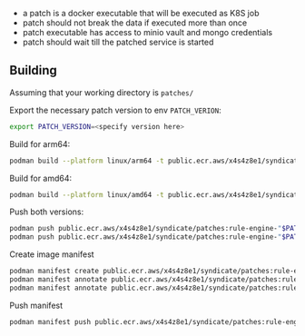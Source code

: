 

- a patch is a docker executable that will be executed as K8S job
- patch should not break the data if executed more than once
- patch executable has access to minio vault and mongo credentials
- patch should wait till the patched service is started


## Building

Assuming that your working directory is `patches/`


Export the necessary patch version to env `PATCH_VERION`:

```bash
export PATCH_VERSION=<specify version here>
```


Build for arm64:
```bash
podman build --platform linux/arm64 -t public.ecr.aws/x4s4z8e1/syndicate/patches:rule-engine-"$PATCH_VERSION"-arm64 -f ./"$PATCH_VERSION/Dockerfile" ./"$PATCH_VERSION"
```

Build for amd64:
```bash
podman build --platform linux/amd64 -t public.ecr.aws/x4s4z8e1/syndicate/patches:rule-engine-"$PATCH_VERSION"-amd64 -f ./"$PATCH_VERSION/Dockerfile" ./"$PATCH_VERSION"
```

Push both versions:

```bash
podman push public.ecr.aws/x4s4z8e1/syndicate/patches:rule-engine-"$PATCH_VERSION"-arm64
podman push public.ecr.aws/x4s4z8e1/syndicate/patches:rule-engine-"$PATCH_VERSION"-amd64
```

Create image manifest

```bash
podman manifest create public.ecr.aws/x4s4z8e1/syndicate/patches:rule-engine-"$PATCH_VERSION" public.ecr.aws/x4s4z8e1/syndicate/patches:rule-engine-"$PATCH_VERSION"-arm64 public.ecr.aws/x4s4z8e1/syndicate/patches:rule-engine-"$PATCH_VERSION"-amd64
podman manifest annotate public.ecr.aws/x4s4z8e1/syndicate/patches:rule-engine-"$PATCH_VERSION" public.ecr.aws/x4s4z8e1/syndicate/patches:rule-engine-"$PATCH_VERSION"-arm64 --arch arm64
podman manifest annotate public.ecr.aws/x4s4z8e1/syndicate/patches:rule-engine-"$PATCH_VERSION" public.ecr.aws/x4s4z8e1/syndicate/patches:rule-engine-"$PATCH_VERSION"-amd64 --arch amd64
```

Push manifest
```bash
podman manifest push public.ecr.aws/x4s4z8e1/syndicate/patches:rule-engine-"$PATCH_VERSION"
```